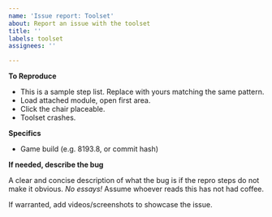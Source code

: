 ```yaml
---
name: 'Issue report: Toolset'
about: Report an issue with the toolset
title: ''
labels: toolset
assignees: ''

---
```


**To Reproduce**

 - This is a sample step list. Replace with yours matching the same pattern.
 - Load attached module, open first area.
 - Click the chair placeable.
 - Toolset crashes.

**Specifics**

 - Game build (e.g. 8193.8, or commit hash)

**If needed, describe the bug**

A clear and concise description of what the bug is if the repro steps do not make it obvious. *No essays!* Assume whoever reads this has not had coffee.

If warranted, add videos/screenshots to showcase the issue.
